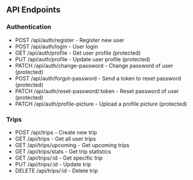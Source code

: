 ## API Endpoints

### Authentication
- POST /api/auth/register - Register new user
- POST /api/auth/login - User login
- GET /api/auth/profile - Get user profile (protected)
- PUT /api/auth/profile - Update user profile (protected)
- PATCH /api/auth/change-password - Change password of user (protected)
- POST /api/auth/forgot-password - Send a token to reset password (protected)
- PATCH /api/auth/reset-password/:token - Reset password of user (protected)
- PATCH /api/auth/profile-picture - Upload a profile picture (protected)


### Trips
- POST /api/trips - Create new trip
- GET /api/trips - Get all user trips
- GET /api/trips/upcoming - Get upcoming trips
- GET /api/trips/stats - Get trip statistics
- GET /api/trips/:id - Get specific trip
- PUT /api/trips/:id - Update trip
- DELETE /api/trips/:id - Delete trip